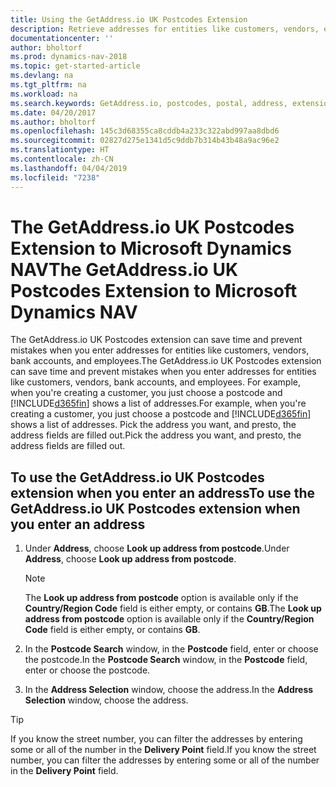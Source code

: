 ```yaml
---
title: Using the GetAddress.io UK Postcodes Extension
description: Retrieve addresses for entities like customers, vendors, employees, and banks in the United Kingdom from the GetAddress.io service.
documentationcenter: ''
author: bholtorf
ms.prod: dynamics-nav-2018
ms.topic: get-started-article
ms.devlang: na
ms.tgt_pltfrm: na
ms.workload: na
ms.search.keywords: GetAddress.io, postcodes, postal, address, extension
ms.date: 04/20/2017
ms.author: bholtorf
ms.openlocfilehash: 145c3d68355ca8cddb4a233c322abd997aa8dbd6
ms.sourcegitcommit: 02827d275e1341d5c9ddb7b314b43b48a9ac96e2
ms.translationtype: HT
ms.contentlocale: zh-CN
ms.lasthandoff: 04/04/2019
ms.locfileid: "7238"
---
```

# <a name="the-getaddressio-uk-postcodes-extension-to-microsoft-dynamics-nav"></a><span data-ttu-id="90d8b-103">The GetAddress.io UK Postcodes Extension to Microsoft Dynamics NAV</span><span class="sxs-lookup"><span data-stu-id="90d8b-103">The GetAddress.io UK Postcodes Extension to Microsoft Dynamics NAV</span></span>
<span data-ttu-id="90d8b-104">The GetAddress.io UK Postcodes extension can save time and prevent mistakes when you enter addresses for entities like customers, vendors, bank accounts, and employees.</span><span class="sxs-lookup"><span data-stu-id="90d8b-104">The GetAddress.io UK Postcodes extension can save time and prevent mistakes when you enter addresses for entities like customers, vendors, bank accounts, and employees.</span></span> <span data-ttu-id="90d8b-105">For example, when you're creating a customer, you just choose a postcode and [!INCLUDE[d365fin](includes/d365fin_md.md)] shows a list of addresses.</span><span class="sxs-lookup"><span data-stu-id="90d8b-105">For example, when you're creating a customer, you just choose a postcode and [!INCLUDE[d365fin](includes/d365fin_md.md)] shows a list of addresses.</span></span> <span data-ttu-id="90d8b-106">Pick the address you want, and presto, the address fields are filled out.</span><span class="sxs-lookup"><span data-stu-id="90d8b-106">Pick the address you want, and presto, the address fields are filled out.</span></span>  

## <a name="to-use-the-getaddressio-uk-postcodes-extension-when-you-enter-an-address"></a><span data-ttu-id="90d8b-107">To use the GetAddress.io UK Postcodes extension when you enter an address</span><span class="sxs-lookup"><span data-stu-id="90d8b-107">To use the GetAddress.io UK Postcodes extension when you enter an address</span></span>
1. <span data-ttu-id="90d8b-108">Under **Address**, choose **Look up address from postcode**.</span><span class="sxs-lookup"><span data-stu-id="90d8b-108">Under **Address**, choose **Look up address from postcode**.</span></span>  

    > [!NOTE]  
   >   <span data-ttu-id="90d8b-109">The **Look up address from postcode** option is available only if the **Country/Region Code** field is either empty, or contains **GB**.</span><span class="sxs-lookup"><span data-stu-id="90d8b-109">The **Look up address from postcode** option is available only if the **Country/Region Code** field is either empty, or contains **GB**.</span></span>
2. <span data-ttu-id="90d8b-110">In the **Postcode Search** window, in the **Postcode** field, enter or choose the postcode.</span><span class="sxs-lookup"><span data-stu-id="90d8b-110">In the **Postcode Search** window, in the **Postcode** field, enter or choose the postcode.</span></span>  
3. <span data-ttu-id="90d8b-111">In the **Address Selection** window, choose the address.</span><span class="sxs-lookup"><span data-stu-id="90d8b-111">In the **Address Selection** window, choose the address.</span></span>  

> [!TIP]  
>   <span data-ttu-id="90d8b-112">If you know the street number, you can filter the addresses by entering some or all of the number in the **Delivery Point** field.</span><span class="sxs-lookup"><span data-stu-id="90d8b-112">If you know the street number, you can filter the addresses by entering some or all of the number in the **Delivery Point** field.</span></span>
